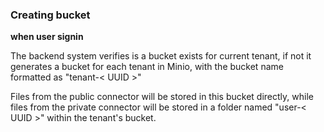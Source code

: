 
### Creating bucket
**when user signin**

The backend system verifies is a bucket exists for current tenant, 
if not it generates a bucket for each tenant in Minio, 
with the bucket name formatted as "tenant-< UUID >"

Files from the public connector will be stored in this bucket directly, 
while files from the private connector will be stored in a folder named "user-< UUID >" within the tenant's bucket.